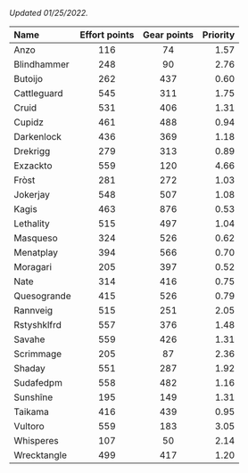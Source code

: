 
_Updated 01/25/2022._

| Name | Effort points | Gear points | Priority |
|:-----|:-------------:|:-----------:|---------:|
|Anzo|116|74|1.57|
|Blindhammer|248|90|2.76|
|Butoijo|262|437|0.60|
|Cattleguard|545|311|1.75|
|Cruid|531|406|1.31|
|Cupidz|461|488|0.94|
|Darkenlock|436|369|1.18|
|Drekrigg|279|313|0.89|
|Exzackto|559|120|4.66|
|Fròst|281|272|1.03|
|Jokerjay|548|507|1.08|
|Kagis|463|876|0.53|
|Lethality|515|497|1.04|
|Masqueso|324|526|0.62|
|Menatplay|394|566|0.70|
|Moragari|205|397|0.52|
|Nate|314|416|0.75|
|Quesogrande|415|526|0.79|
|Rannveig|515|251|2.05|
|Rstyshklfrd|557|376|1.48|
|Savahe|559|426|1.31|
|Scrimmage|205|87|2.36|
|Shaday|551|287|1.92|
|Sudafedpm|558|482|1.16|
|Sunshîne|195|149|1.31|
|Taikama|416|439|0.95|
|Vultoro|559|183|3.05|
|Whisperes|107|50|2.14|
|Wrecktangle|499|417|1.20|